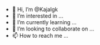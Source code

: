 - 👋 Hi, I’m @Kajalgk
- 👀 I’m interested in ...
- 🌱 I’m currently learning ...
- 💞️ I’m looking to collaborate on ...
- 📫 How to reach me ...

<!---
Kajalgi/Kajalgi is a ✨ special ✨ repository because its `README.md` (this file) appears on your GitHub profile.
You can click the Preview link to take a look at your changes.
--->
